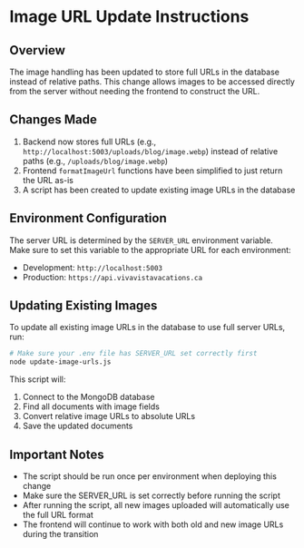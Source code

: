# Image URL Update Instructions

## Overview

The image handling has been updated to store full URLs in the database instead of relative paths. This change allows images to be accessed directly from the server without needing the frontend to construct the URL.

## Changes Made

1. Backend now stores full URLs (e.g., `http://localhost:5003/uploads/blog/image.webp`) instead of relative paths (e.g., `/uploads/blog/image.webp`)
2. Frontend `formatImageUrl` functions have been simplified to just return the URL as-is
3. A script has been created to update existing image URLs in the database

## Environment Configuration

The server URL is determined by the `SERVER_URL` environment variable. Make sure to set this variable to the appropriate URL for each environment:

- Development: `http://localhost:5003`
- Production: `https://api.vivavistavacations.ca`

## Updating Existing Images

To update all existing image URLs in the database to use full server URLs, run:

```bash
# Make sure your .env file has SERVER_URL set correctly first
node update-image-urls.js
```

This script will:
1. Connect to the MongoDB database
2. Find all documents with image fields
3. Convert relative image URLs to absolute URLs
4. Save the updated documents

## Important Notes

- The script should be run once per environment when deploying this change
- Make sure the SERVER_URL is set correctly before running the script
- After running the script, all new images uploaded will automatically use the full URL format
- The frontend will continue to work with both old and new image URLs during the transition 